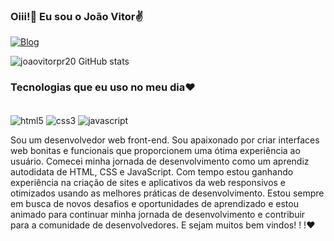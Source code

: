 ### Oiii!🫶 Eu sou o João Vitor✌️

[![Blog](https://img.shields.io/badge/LinkedIn-0077B5?style=for-the-badge&logo=linkedin&logoColor=white/)](https://www.linkedin.com/feed/)

![joaovitorpr20 GitHub stats](https://github-readme-stats.vercel.app/api?username=joaovitorpr20&show_icons=true&theme=dark)

### Tecnologias que eu uso no meu dia❤️
<div style="display: inline_bloc"><br/>
<img align="center" alt="html5" src="https://img.shields.io/badge/HTML5-E34F26?style=for-the-badge&logo=html5&logoColor=white">
<img align="center" alt="css3" src="https://img.shields.io/badge/CSS3-1572B6?style=for-the-badge&logo=css3&logoColor=white">
<img align="center" alt="javascript" src="https://img.shields.io/badge/JavaScript-F7DF1E?style=for-the-badge&logo=javascript&logoColor=black">
</div>

Sou um desenvolvedor web front-end. Sou apaixonado por criar interfaces web bonitas e funcionais que proporcionem uma ótima experiência ao usuário. Comecei minha jornada de desenvolvimento como um aprendiz autodidata de HTML, CSS e JavaScript. Com tempo estou ganhando experiência na criação de sites e aplicativos da web responsivos e otimizados usando as melhores práticas de desenvolvimento. Estou sempre em busca de novos desafios e oportunidades de aprendizado e estou animado para continuar minha jornada de desenvolvimento e contribuir para a comunidade de desenvolvedores. E sejam muitos bem vindos! ! !❤️
